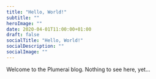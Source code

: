 ```yaml
---
title: "Hello, World!"
subtitle: ""
heroImage: ""
date: 2020-04-01T11:00:00+01:00
draft: false
socialTitle: "Hello, World!"
socialDescription: ""
socialImage: ""
---
```


Welcome to the Plumerai blog. Nothing to see here, yet...